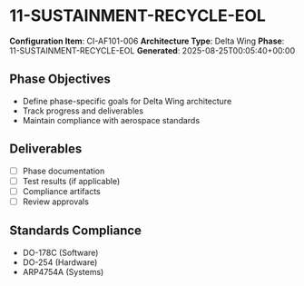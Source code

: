 # 11-SUSTAINMENT-RECYCLE-EOL

**Configuration Item**: CI-AF101-006
**Architecture Type**: Delta Wing
**Phase**: 11-SUSTAINMENT-RECYCLE-EOL
**Generated**: 2025-08-25T00:05:40+00:00

## Phase Objectives
- Define phase-specific goals for Delta Wing architecture
- Track progress and deliverables
- Maintain compliance with aerospace standards

## Deliverables
- [ ] Phase documentation
- [ ] Test results (if applicable)
- [ ] Compliance artifacts
- [ ] Review approvals

## Standards Compliance
- DO-178C (Software)
- DO-254 (Hardware)
- ARP4754A (Systems)
